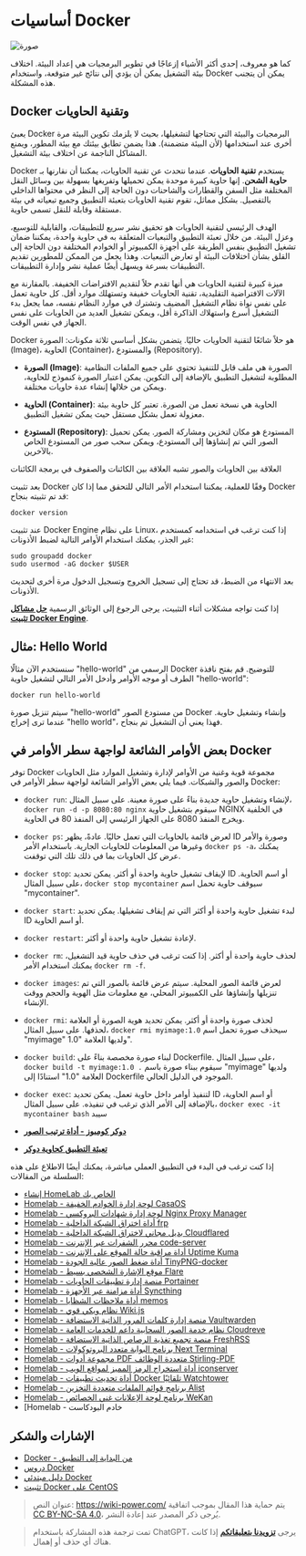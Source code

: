 # أساسيات Docker

![صورة](https://img.wiki-power.com/d/wiki-media/img/20210116153041.png)

كما هو معروف، إحدى أكثر الأشياء إزعاجًا في تطوير البرمجيات هي إعداد البيئة. اختلاف بيئة التشغيل يمكن أن يؤدي إلى نتائج غير متوقعة، واستخدام Docker يمكن أن يتجنب هذه المشكلة.

## Docker وتقنية الحاويات

يعبئ Docker البرمجيات والبيئة التي تحتاجها لتشغيلها، بحيث لا يلزمك تكوين البيئة مرة أخرى عند استخدامها (لأن البيئة متضمنة). هذا يضمن تطابق بيئتك مع بيئة المطور، ويمنع المشاكل الناجمة عن اختلاف بيئة التشغيل.

Docker يستخدم **تقنية الحاويات**. عندما نتحدث عن تقنية الحاويات، يمكننا أن نقارنها بـ **حاوية الشحن**. إنها حاوية كبيرة موحدة يمكن تحميلها وتفريغها بسهولة بين وسائل النقل المختلفة مثل السفن والقطارات والشاحنات دون الحاجة إلى النظر في محتواها الداخلي بالتفصيل. بشكل مماثل، تقوم تقنية الحاويات بتعبئة التطبيق وجميع تبعياته في بيئة مستقلة وقابلة للنقل تسمى حاوية.

الهدف الرئيسي لتقنية الحاويات هو تحقيق نشر سريع للتطبيقات، والقابلية للتوسيع، وعزل البيئة. من خلال تعبئة التطبيق والتبعيات المتعلقة به في حاوية واحدة، يمكننا ضمان تشغيل التطبيق بنفس الطريقة على أجهزة الكمبيوتر أو الخوادم المختلفة دون الحاجة إلى القلق بشأن اختلافات البيئة أو تعارض التبعيات. وهذا يجعل من الممكن للمطورين تقديم التطبيقات بسرعة ويسهل أيضًا عملية نشر وإدارة التطبيقات.

ميزة كبيرة لتقنية الحاويات هي أنها تقدم حلاً لتقديم الافتراضات الخفيفة. بالمقارنة مع الآلات الافتراضية التقليدية، تقنية الحاويات خفيفة وتستهلك موارد أقل. كل حاوية تعمل على نفس نواة نظام التشغيل المضيف وتشترك في موارد النظام نفسه، مما يجعل بدء التشغيل أسرع واستهلاك الذاكرة أقل، ويمكن تشغيل العديد من الحاويات على نفس الجهاز في نفس الوقت.

Docker هو حلاً شائعًا لتقنية الحاويات حاليًا. يتضمن بشكل أساسي ثلاثة مكونات: الصورة (Image)، الحاوية (Container)، والمستودع (Repository).

- **الصورة (Image)**: الصورة هي ملف قابل للتنفيذ تحتوي على جميع الملفات النظامية المطلوبة لتشغيل التطبيق بالإضافة إلى التكوين. يمكن اعتبار الصورة كنموذج للحاوية، ويمكن من خلالها إنشاء عدة حاويات مختلفة.

- **الحاوية (Container)**: الحاوية هي نسخة تعمل من الصورة. تعتبر كل حاوية بيئة معزولة تعمل بشكل مستقل حيث يمكن تشغيل التطبيق.

- **المستودع (Repository)**: المستودع هو مكان لتخزين ومشاركة الصور. يمكن تحميل الصور التي تم إنشاؤها إلى المستودع، ويمكن سحب صور من المستودع الخاص بالآخرين.

العلاقة بين الحاويات والصور تشبه العلاقة بين الكائنات والصفوف في برمجة الكائنات

بعد تثبيت Docker وفقًا للعملية، يمكننا استخدام الأمر التالي للتحقق مما إذا كان Docker قد تم تثبيته بنجاح:

```shell
docker version
```

عند تثبيت Docker Engine على نظام Linux، إذا كنت ترغب في استخدامه كمستخدم غير الجذر، يمكنك استخدام الأوامر التالية لضبط الأذونات:

```shell
sudo groupadd docker
sudo usermod -aG docker $USER
```

بعد الانتهاء من الضبط، قد تحتاج إلى تسجيل الخروج وتسجيل الدخول مرة أخرى لتحديث الأذونات.

إذا كنت تواجه مشكلات أثناء التثبيت، يرجى الرجوع إلى الوثائق الرسمية [**حل مشاكل تثبيت Docker Engine**](https://docs.docker.com/engine/install/troubleshoot/).

## مثال: Hello World

سنستخدم الآن مثالًا "hello-world" الرسمي من Docker للتوضيح. قم بفتح نافذة الطرف أو موجه الأوامر وأدخل الأمر التالي لتشغيل حاوية "hello-world":

```shell
docker run hello-world
```

سيتم تنزيل صورة "hello-world" من مستودع الصور Docker وإنشاء وتشغيل حاوية. عندما ترى إخراج "hello world"، فهذا يعني أن التشغيل تم بنجاح.

## بعض الأوامر الشائعة لواجهة سطر الأوامر في Docker

توفر Docker مجموعة قوية وغنية من الأوامر لإدارة وتشغيل الموارد مثل الحاويات والصور والشبكات. فيما يلي بعض الأوامر الشائعة لواجهة سطر الأوامر في Docker:

- `docker run`: لإنشاء وتشغيل حاوية جديدة بناءً على صورة معينة. على سبيل المثال، `docker run -d -p 8080:80 nginx` سيقوم بتشغيل حاوية NGINX في الخلفية ويخرج المنفذ 8080 على الجهاز الرئيسي إلى المنفذ 80 في الحاوية.

- `docker ps`: لعرض قائمة بالحاويات التي تعمل حاليًا. عادةً، يظهر ID وصورة والأمر وغيرها من المعلومات للحاويات الجارية. باستخدام الأمر `docker ps -a`، يمكنك عرض كل الحاويات بما في ذلك تلك التي توقفت.

- `docker stop`: لإيقاف تشغيل حاوية واحدة أو أكثر. يمكن تحديد ID أو اسم الحاوية. على سبيل المثال، `docker stop mycontainer` سيوقف حاوية تحمل اسم "mycontainer".

- `docker start`: لبدء تشغيل حاوية واحدة أو أكثر التي تم إيقاف تشغيلها. يمكن تحديد ID أو اسم الحاوية.

- `docker restart`: لإعادة تشغيل حاوية واحدة أو أكثر.

- `docker rm`: لحذف حاوية واحدة أو أكثر. إذا كنت ترغب في حذف حاوية قيد التشغيل، يمكنك استخدام الأمر `docker rm -f`.

- `docker images`: لعرض قائمة الصور المحلية. سيتم عرض قائمة بالصور التي تم تنزيلها وإنشاؤها على الكمبيوتر المحلي، مع معلومات مثل الهوية والحجم ووقت الإنشاء.

- `docker rmi`: لحذف صورة واحدة أو أكثر. يمكن تحديد هوية الصورة أو العلامة لحذفها. على سبيل المثال، `docker rmi myimage:1.0` سيحذف صورة تحمل اسم "myimage" ولديها العلامة "1.0".

- `docker build`: لبناء صورة مخصصة بناءً على Dockerfile. على سبيل المثال، `docker build -t myimage:1.0 .` سيقوم ببناء صورة باسم "myimage" ولديها العلامة "1.0" استنادًا إلى Dockerfile الموجود في الدليل الحالي.

- `docker exec`: لتنفيذ أوامر داخل حاوية تعمل. يمكن تحديد ID أو اسم الحاوية، بالإضافة إلى الأمر الذي ترغب في تنفيذه. على سبيل المثال، `docker exec -it mycontainer bash` سيبد

- [**دوكر كومبوز - أداة ترتيب الصور**](https://wiki-power.com/DockerCompose-%E9%95%9C%E5%83%8F%E7%BC%96%E6%8E%92%E5%B7%A5%E5%85%B7/)
- [**تعبئة التطبيق كحاوية دوكر**](https://wiki-power.com/%E5%B0%86%E5%BA%94%E7%94%A8%E5%B0%81%E8%A3%85%E4%B8%BADocker%E5%AE%B9%E5%99%A8/)

إذا كنت ترغب في البدء في التطبيق العملي مباشرة، يمكنك أيضًا الاطلاع على هذه السلسلة من المقالات:

- [إنشاء HomeLab الخاص بك](https://wiki-power.com/إنشاء-HomeLab-الخاص-بك)
- [Homelab - لوحة إدارة الخوادم الخفيفة CasaOS](https://wiki-power.com/Homelab-لوحة-إدارة-الخوادم-الخفيفة-CasaOS)
- [Homelab - لوحة إدارة شهادات البروكسي Nginx Proxy Manager](https://wiki-power.com/Homelab-لوحة-إدارة-شهادات-البروكسي-NginxProxyManager)
- [Homelab - أداة اختراق الشبكة الداخلية frp](https://wiki-power.com/Homelab-أداة-اختراق-الشبكة-الداخلية-frp)
- [Homelab - بديل مجاني لاختراق الشبكة الداخلية Cloudflared](https://wiki-power.com/Homelab-بديل-مجاني-لاختراق-الشبكة-الداخلية-Cloudflared)
- [Homelab - محرر الشفرات عبر الإنترنت code-server](https://wiki-power.com/Homelab-محرر-الشفرات-عبر-الإنترنت-code-server)
- [Homelab - أداة مراقبة حالة الموقع على الإنترنت Uptime Kuma](https://wiki-power.com/Homelab-أداة-مراقبة-حالة-الموقع-على-الإنترنت-UptimeKuma)
- [Homelab - أداة ضغط الصور عالية الجودة TinyPNG-docker](https://wiki-power.com/Homelab-أداة-ضغط-الصور-عالية-الجودة-TinyPNG-docker)
- [Homelab - موقع الإشارة الشخصي بسيط Flare](https://wiki-power.com/Homelab-موقع-الإشارة-الشخصي-بسيط-Flare)
- [Homelab - منصة إدارة تطبيقات الحاويات Portainer](https://wiki-power.com/Homelab-منصة-إدارة-تطبيقات-الحاويات-Portainer)
- [Homelab - أداة مزامنة عبر الأجهزة Syncthing](https://wiki-power.com/Homelab-أداة-مزامنة-عبر-الأجهزة-Syncthing)
- [Homelab - أداة ملاحظات الشظايا memos](https://wiki-power.com/Homelab-أداة-ملاحظات-الشظايا-memos)
- [Homelab - نظام ويكي قوي Wiki.js](https://wiki-power.com/Homelab-نظام-ويكي-قوي-Wikijs)
- [Homelab - منصة إدارة كلمات المرور الذاتية الاستضافة Vaultwarden](https://wiki-power.com/Homelab-منصة-إدارة-كلمات-المرور-الذاتية-الاستضافة-Vaultwarden)
- [Homelab - نظام خدمة الصور السحابية داعم للخدمات العامة Cloudreve](https://wiki-power.com/Homelab-نظام-خدمة-الصور-السحابية-داعم-للخدمات-العامة-Cloudreve)
- [Homelab - منصة تجميع تغذية الرصاص الذاتية الاستضافة FreshRSS](https://wiki-power.com/Homelab-منصة-تجميع-تغذية-الرصاص-الذاتية-الاستضافة-FreshRSS)
- [Homelab - برنامج البوابة متعدد البروتوكولات Next Terminal](https://wiki-power.com/Homelab-برنامج-البوابة-متعدد-البروتوكولات-NextTerminal)
- [Homelab - مجموعة أدوات PDF متعددة الوظائف Stirling-PDF](https://wiki-power.com/Homelab-مجموعة-أدوات-PDF-متعددة-الوظائف-Stirling-PDF)
- [Homelab - أداة استخراج الرمز المميز لمواقع الويب iconserver](https://wiki-power.com/Homelab-أداة-استخراج-الرمز-المميز-لمواقع-الويب-iconserver)
- [Homelab - أداة تحديث تطبيقات Docker تلقائيًا Watchtower](https://wiki-power.com/Homelab-أداة-تحديث-تطبيقات-Docker-تلقائيًا-Watchtower)
- [Homelab - برنامج قوائم الملفات متعددة التخزين Alist](https://wiki-power.com/Homelab-برنامج-قوائم-الملفات-متعددة-التخزين-Alist)
- [Homelab - برنامج لوحة الإعلانات غني الخصائص WeKan](https://wiki-power.com/Homelab-برنامج-لوحة-الإعلانات-غني-الخصائص-WeKan)
- [Homelab - خادم البودكاست

## الإشارات والشكر

- [Docker - من البداية إلى التطبيق](https://yeasy.gitbook.io/docker_practice/)
- [دروس Docker](https://www.runoob.com/docker/docker-tutorial.html)
- [دليل مبتدئي Docker](http://www.ruanyifeng.com/blog/2018/02/docker-tutorial.html)
- [تثبيت Docker على CentOS](https://wiki-power.com/unlist/CentOS%E5%AE%89%E8%A3%85Docker)

> عنوان النص: <https://wiki-power.com/>
> يتم حماية هذا المقال بموجب اتفاقية [CC BY-NC-SA 4.0](https://creativecommons.org/licenses/by/4.0/deed.zh)، يُرجى ذكر المصدر عند إعادة النشر.

> تمت ترجمة هذه المشاركة باستخدام ChatGPT، يرجى [**تزويدنا بتعليقاتكم**](https://github.com/linyuxuanlin/Wiki_MkDocs/issues/new) إذا كانت هناك أي حذف أو إهمال.